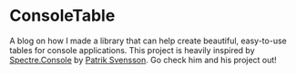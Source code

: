 # ConsoleTable
A blog on how I made a library that can help create beautiful, easy-to-use tables for console applications. This project is heavily inspired by [Spectre.Console](https://github.com/spectresystems/spectre.console) by [Patrik Svensson](https://github.com/patriksvensson). Go check him and his project out!
